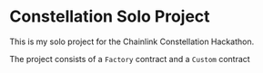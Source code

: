 # Constellation Solo Project

This is my solo project for the Chainlink Constellation Hackathon.

The project consists of a `Factory` contract and a `Custom` contract
